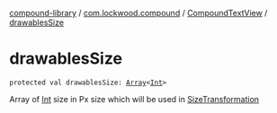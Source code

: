 [compound-library](../../index.md) / [com.lockwood.compound](../index.md) / [CompoundTextView](index.md) / [drawablesSize](./drawables-size.md)

# drawablesSize

`protected val drawablesSize: `[`Array`](https://kotlinlang.org/api/latest/jvm/stdlib/kotlin/-array/index.html)`<`[`Int`](https://kotlinlang.org/api/latest/jvm/stdlib/kotlin/-int/index.html)`>`

Array of [Int](https://kotlinlang.org/api/latest/jvm/stdlib/kotlin/-int/index.html) size in Px size which will be used in [SizeTransformation](../../com.lockwood.compound.transofrmation/-size-transformation/index.md)

